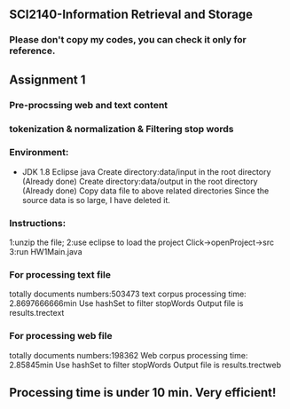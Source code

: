 ## SCI2140-Information Retrieval and Storage
### Please don't copy my codes, you can check it only for reference.
## Assignment 1
### Pre-procssing web and text content 
### tokenization & normalization & Filtering stop words
### Environment:
* JDK 1.8
Eclipse java
Create directory:data/input in the root directory (Already done)
Create directory:data/output in the root directory (Already done)
Copy data file to above related directories
Since the source data is so large, I have deleted it.

### Instructions:
1:unzip the file;
2:use eclipse to load the project
Click->openProject->src
3:run HW1Main.java

### For processing text file
totally documents numbers:503473
text corpus processing time: 2.8697666666min
Use hashSet to filter stopWords
Output file is results.trectext

### For processing web file
totally documents numbers:198362
Web corpus processing time: 2.85845min
Use hashSet to filter stopWords
Output file is results.trectweb

## Processing time is under 10 min. Very efficient!
